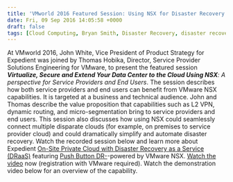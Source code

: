 ```yaml
---
title: 'VMworld 2016 Featured Session: Using NSX for Disaster Recovery as a Service (DRaaS)'
date: Fri, 09 Sep 2016 14:05:58 +0000
draft: false
tags: [Cloud Computing, Bryan Smith, Disaster Recovery, disaster recovery]
---
```


At VMworld 2016, John White, Vice President of Product Strategy for Expedient was joined by Thomas Hobika, Director, Service Provider Solutions Engineering for VMware, to present the featured session _**Virtualize, Secure and Extend Your Data Center to the Cloud Using NSX**: A perspective for Service Providers and End Users_. The session describes how both service providers and end users can benefit from VMware NSX capabilities. It is targeted at a business and technical audience. John and Thomas describe the value proposition that capabilities such as L2 VPN, dynamic routing, and micro-segmentation bring to service providers and end users. This session also discusses how using NSX could seamlessly connect multiple disparate clouds (for example, on premises to service provider cloud) and could dramatically simplify and automate disaster recovery. Watch the recorded session below and learn more about Expedient [On-Site Private Cloud with Disaster Recovery as a Service (DRaaS)](https://www.expedient.com/services/infrastructure-as-a-service/cloud/on-site-private-cloud-with-draas/) featuring [Push Button DR-](https://www.expedient.com/services/managed-services/disaster-recovery/push-button-disaster-recovery/)\-powered by VMware NSX. [Watch the video](http://vmware.mediasite.com/mediasite/Showcase/default/Presentation/180053fd398f4de58c40868d3199c3e71d) now (registration with VMware required). Watch the demonstration video below for an overview of the capability.